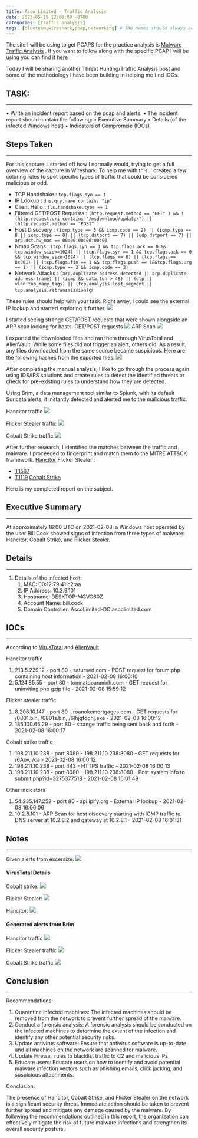 ```yaml
---
title: Asco Limited - Traffic Analysis
date: 2023-05-15 12:00:00 -0700
categories: [traffic analysis]
tags: [blueteam,wireshark,pcap,networking] # TAG names should always be lowercase
---
```


The site I will be using to get PCAPS for the practice analysis is [Malware Traffic Analysis](https://www.malware-traffic-analysis.net/) . If you want to follow along with the specific PCAP I will be using you can find it [here](https://www.malware-traffic-analysis.net/2021/02/08/index.html)

Today I will be sharing another Threat Hunting/Traffic Analysis post and some of the methodology I have been building in helping me find IOCs.


## TASK: 
---
• Write an incident report based on the pcap and alerts. 
• The incident report should contain the following: 
	• Executive Summary 
	• Details (of the infected Windows host) 
	• Indicators of Compromise (IOCs) 

## Steps Taken
---
For this capture, I started off how I normally would, trying to get a full overview of the capture in Wireshark.
To help me with this, I created a few coloring rules to spot specific types of traffic that could be considered malicious or odd.

- TCP Handshake : ```tcp.flags.syn == 1```
- IP Lookup : ```dns.qry.name contains "ip"```
- Client Hello : ```tls.handshake.type == 1```
- Filtered GET/POST Requests : ```(http.request.method == "GET" ) && !(http.request.uri contains "/msdownload/update/") || (http.request.method == "POST" )```
- Host Discovery : ```(icmp.type == 3 && icmp.code == 2) || (icmp.type == 8 || icmp.type == 0) || (tcp.dstport == 7) || (udp.dstport == 7) || arp.dst.hw_mac == 00:00:00:00:00:00```
- Nmap Scans : ```(tcp.flags.syn == 1 && tcp.flags.ack == 0 && tcp.window_size<=1024) || (tcp.flags.syn == 1 && tcp.flags.ack == 0 && tcp.window_size>1024) || (tcp.flags == 0) || (tcp.flags == 0x001) || (tcp.flags.fin == 1 && tcp.flags.push == 1&&tcp.flags.urg == 1) || (icmp.type == 3 && icmp.code == 3)```
- Network Attacks : ```(arp.duplicate-address-detected || arp.duplicate-address-frame) || (icmp && data.len > 48) || (dtp || vlan.too_many_tags) || (tcp.analysis.lost_segment || tcp.analysis.retransmission)```gi

These rules should help with your task. Right away, I could see the external IP lookup and started exploring it further.
![](/assets/images/pcap-images/ascolimited/ws-ip-lookup.png)

I started seeing strange GET/POST requests that were shown alongside an ARP scan looking for hosts.
GET/POST requests
![](/assets/images/pcap-images/ascolimited/ws-get-post.png)
ARP Scan
![](/assets/images/pcap-images/ascolimited/ws-arp-scan.png)

I exported the downloaded files and ran them through VirusTotal and AlienVault. While some files did not trigger an alert, others did. As a result, any files downloaded from the same source became suspicious. Here are the following hashes from the exported files.
![](/assets/images/pcap-images/ascolimited/file-hashes.png)

After completing the manual analysis, I like to go through the process again using IDS/IPS solutions and create rules to detect the identified threats or check for pre-existing rules to understand how they are detected.

Using Brim, a data management tool similar to Splunk, with its default Suricata alerts, it instantly detected and alerted me to the malicious traffic.

Hancitor traffic
![](/assets/images/pcap-images/ascolimited/hanicator.png)

Flicker Stealer traffic
![](/assets/images/pcap-images/ascolimited/flicker-stealer.png)

Cobalt Strike traffic
![](/assets/images/pcap-images/ascolimited/cobalt-strike.png)

After further research, I identified the matches between the traffic and malware. I proceeded to fingerprint and match them to the MITRE ATT&CK framework.
[Hancitor](https://attack.mitre.org/software/S0499/)
Flicker Stealer :
- [T1567](https://attack.mitre.org/techniques/T1567/)
- [T1119](https://attack.mitre.org/techniques/T1119/)
[Cobalt Strike](https://attack.mitre.org/software/S0154/)

Here is my completed report on the subject.

## Executive Summary
---
At approximately 16:00 UTC on 2021-02-08, a Windows host operated by the user Bill Cook showed signs of infection from three types of malware: Hancitor, Cobalt Strike, and Flicker Stealer.


## Details 
---
1. Details of the infected host:
	1. MAC: 00:12:79:41:c2:aa
	2. IP Address: 10.2.8.101 
	3. Hostname: DESKTOP-MGVG60Z
	4. Account Name: bill.cook
	5. Domain Controller: AscoLimited-DC.ascolimited.com


## IOCs
---
According to [VirusTotal](https://virustotal.com) and [AlienVault](https://otx.alienvault.com/)

Hancitor traffic
1. 213.5.229.12 - port 80 - satursed.com - POST request for forum.php containing host information - 2021-02-08 16:00:10
2. 5.124.85.55 - port 80 - tonmatdoanminh.com - GET request for uninviting.php gzip file - 2021-02-08 15:59:12

Flicker stealer traffic
1. 8.208.10.147 - port 80 - roanokemortgages.com - GET requests for /0801.bin, /0801s.bin, /6lhjgfdghj.exe - 2021-02-08 16:00:12
2.  185.100.65.29 - port 80 - strange traffic being sent back and forth - 2021-02-08 16:00:17

Cobalt strike traffic
1. 198.211.10.238 - port 8080 - 198.211.10.238:8080 - GET requests for /6Aov, /ca - 2021-02-08 16:00:12
2. 198.211.10.238 - port 443 - HTTPS traffic - 2021-02-08 16:00:13
3. 198.211.10.238 - port 8080 - 198.211.10.238:8080 - Post system info to submit.php?id=3275377518 - 2021-02-08 16:01:49

Other indicators
1. 54.235.147.252 - port 80 - api.ipify.org - External IP lookup - 2021-02-08 16:00:06
2. 10.2.8.101 - ARP Scan for host discovery starting with ICMP traffic to DNS server at 10.2.8.2 and gateway at 10.2.8.1 - 2021-02-08 16:01:31


## Notes
---
Given alerts from excersize:
![](/assets/images/pcap-images/ascolimited/2021-02-08-traffic-analysis-exercise-alerts.jpg)

#### VirusTotal Details
Cobalt strike:
![](/assets/images/pcap-images/ascolimited/6Aov_virustotal.png)

Flicker Stealer:
![](/assets/images/pcap-images/ascolimited/6lhjgfdghj-virustotal.png)

Hancitor:
![](/assets/images/pcap-images/ascolimited/vt-hancitor.png)

#### Generated alerts from Brim
Hancitor traffic
![](/assets/images/pcap-images/ascolimited/hanicator.png)

Flicker Stealer traffic
![](/assets/images/pcap-images/ascolimited/flicker-stealer.png)

Cobalt Strike traffic
![](/assets/images/pcap-images/ascolimited/cobalt-strike.png)

## Conclusion
---
Recommendations:

1. Quarantine infected machines: The infected machines should be removed from the network to prevent further spread of the malware.
2. Conduct a forensic analysis: A forensic analysis should be conducted on the infected machines to determine the extent of the infection and identify any other potential security risks.
3. Update antivirus software: Ensure that antivirus software is up-to-date and all machines on the network are scanned for malware.
4. Update Firewall rules to blacklist traffic to C2 and malicious IPs
5. Educate users: Educate users on how to identify and avoid potential malware infection vectors such as phishing emails, click jacking, and suspicious attachments.

Conclusion:

The presence of Hancitor, Cobalt Strike, and Flicker Stealer on the network is a significant security threat. Immediate action should be taken to prevent further spread and mitigate any damage caused by the malware. By following the recommendations outlined in this report, the organization can effectively mitigate the risk of future malware infections and strengthen its overall security posture.
